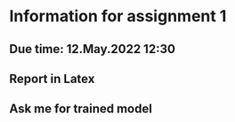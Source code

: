 # Information for assignment 1

## Due time: 12.May.2022 12:30

## Report in Latex

## Ask me for trained model
